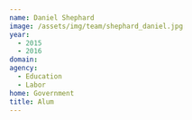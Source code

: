 ```yaml
---
name: Daniel Shephard
image: /assets/img/team/shephard_daniel.jpg
year: 
  - 2015
  - 2016
domain:
agency:
  - Education
  - Labor
home: Government
title: Alum
---
```


